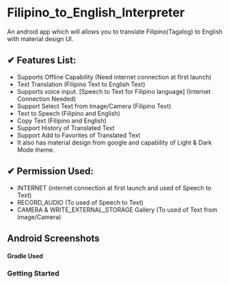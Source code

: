 # Filipino_to_English_Interpreter
An android app which will allows you to translate Filipino(Tagalog) to English with material design UI. 

## ✔ Features List:
- Supports Offline Capability (Need internet connection at first launch)
- Text Translation (Filipino Text to English Text)
- Supports voice input. [Speech to Text for Filipino language] (Internet Connection Needed)
- Support Select Text from Image/Camera (Filipino Text)
- Text to Speech (Filipino and English)
- Copy Text (Filipino and English)
- Support History of Translated Text
- Support Add to Favorites of Translated Text
- It also has material design from google and capability of Light & Dark Mode theme.

## ✔ Permission Used:
- INTERNET (internet connection at first launch and used of Speech to Text)
- RECORD_AUDIO (To used of Speech to Text)
- CAMERA & WRITE_EXTERNAL_STORAGE Gallery (To used of Text from Image/Camera)

## Android Screenshots



#### Gradle Used



### Getting Started
